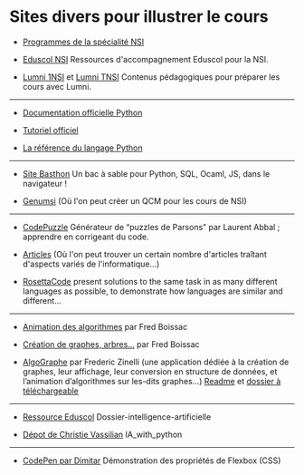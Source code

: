 # Sites divers pour illustrer le cours


- [Programmes de la spécialité NSI](https://eduscol.education.fr/2068/programmes-et-ressources-en-numerique-et-sciences-informatiques-voie-g) 

- [Eduscol NSI](https://nsi-snt.ac-normandie.fr/ressources-d-accompagnement-eduscol-pour-nsi) Ressources d'accompagnement Eduscol pour la NSI.


- [Lumni 1NSI](https://www.lumni.fr/lycee/premiere/voie-generale)  et [Lumni TNSI](https://www.lumni.fr/lycee/terminale/voie-generale) Contenus pédagogiques pour préparer les cours avec Lumni.

- - - - 


- [Documentation officielle Python](https://docs.python.org/fr/3/) 

- [Tutoriel officiel](https://docs.python.org/fr/3/tutorial/index.html)

- [La référence du langage Python](https://docs.python.org/fr/3/reference/index.html)

- - - - 

- [Site Basthon](https://basthon.fr/) Un bac à sable pour Python, SQL, Ocaml, JS, dans le navigateur !

- [Genumsi](https://genumsi.inria.fr/)
(Où l'on peut créer un QCM pour les cours de NSI)

- - - - - - 
- [CodePuzzle](https://www.codepuzzle.io/) Générateur de “puzzles de Parsons” par Laurent Abbal ; apprendre en corrigeant du code.

- [Articles](https://professeurb.github.io/articles/)
(Où l'on peut trouver un certain nombre d'articles traîtant d'aspects variés de l'informatique…)

- [RosettaCode](https://rosettacode.org/wiki/Rosetta_Code) present solutions to the same task in as many different languages as possible, to demonstrate how languages are similar and different...

- - - - - 

- [Animation des algorithmes](http://fred.boissac.free.fr/AnimsJS/Dariush_Anims/index.html)  par Fred Boissac


- [Création de graphes, arbres...](http://fred.boissac.free.fr/AnimsJS/DariushGraphes/index.html)  par Fred Boissac


- [AlgoGraphe](http://frederic.zinelli.gitlab.io/graph-application/) par Frederic Zinelli 
(une application dédiée à la création de graphes, leur affichage, leur conversion en structure de données, et l’animation d’algorithmes sur les-dits graphes...) [Readme](https://gitlab.com/frederic.zinelli/graph-application/-/blob/main/README.md) et [dossier à téléchargeable](https://gitlab.com/frederic.zinelli/graph-application/-/tree/main/dist/graph-v0.3.1)

- - - - - 



- [Ressource Eduscol](https://eduscol.education.fr/sti/si-ens-paris-saclay/ressources_pedagogiques/dossier-intelligence-artificielle) Dossier-intelligence-artificielle

- [Dépot de Christie Vassilian](https://github.com/Math13Net/IA_with_python)  IA_with_python


- - - - - 



- [CodePen par Dimitar](https://codepen.io/justd/pen/yydezN) Démonstration des propriétés de Flexbox (CSS)
